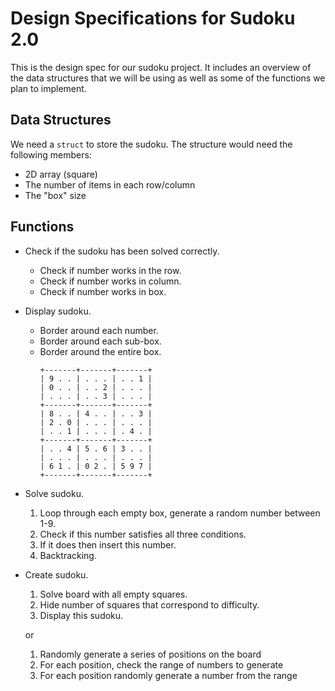 # Design Specifications for Sudoku 2.0
This is the design spec for our sudoku project. It includes an overview of the 
data structures that we will be using as well as some of the functions we 
plan to implement.

## Data Structures
We need a `struct` to store the sudoku. The structure would need the following members:
- 2D array (square)
- The number of items in each row/column
- The "box" size

## Functions
- Check if the sudoku has been solved correctly.
  - Check if number works in the row.
  - Check if number works in column.
  - Check if number works in box.
- Display sudoku.
  - Border around each number.
  - Border around each sub-box.
  - Border around the entire box.
	```
	+-------+-------+-------+
	| 9 . . | . . . | . . 1 |
	| 0 . . | . . 2 | . . . |
	| . . . | . . 3 | . . . |
	+-------+-------+-------+
	| 8 . . | 4 . . | . . 3 |
	| 2 . 0 | . . . | . . . |
	| . . 1 | . . . | . 4 . |
	+-------+-------+-------+
	| . . 4 | 5 . 6 | 3 . . |
 	| . . . | . . . | . . . | 
	| 6 1 . | 0 2 . | 5 9 7 |
	+-------+-------+-------+
	```
- Solve sudoku. 
  1. Loop through each empty box, generate a random number between 1-9.
  2. Check if this number satisfies all three conditions. 
  3. If it does then insert this number.
  4. Backtracking.

- Create sudoku.
  1. Solve board with all empty squares.
  2. Hide number of squares that correspond to difficulty.
  3. Display this sudoku.

  or

  1. Randomly generate a series of positions on the board
  2. For each position, check the range of numbers to generate
  3. For each position randomly generate a number from the range
  
